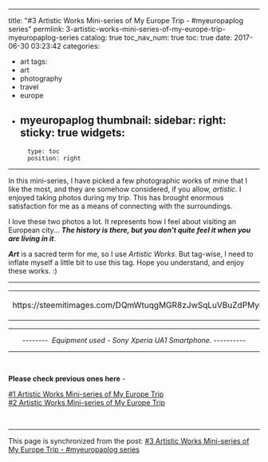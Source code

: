 
---
title: "#3 Artistic Works Mini-series of My Europe Trip - #myeuropaplog series"
permlink: 3-artistic-works-mini-series-of-my-europe-trip-myeuropaplog-series
catalog: true
toc_nav_num: true
toc: true
date: 2017-06-30 03:23:42
categories:
- art
tags:
- art
- photography
- travel
- europe
- myeuropaplog
thumbnail: 
sidebar:
    right:
        sticky: true
widgets:
    -
        type: toc
        position: right
---


<html>
<p>In this mini-series, I have picked a few photographic works of mine that I like the most, and they are somehow considered, if you allow, <em>artistic</em>. I enjoyed taking photos during my trip. This has brought enormous satisfaction for me as a means of connecting with the surroundings.&nbsp;</p>
<p>I love these two photos a lot. It represents how I feel about visiting an European city... <em><strong>The history is there, but you don't quite feel it when you are living in it</strong></em>.</p>
<p><em><strong>Art</strong></em> is a sacred term for me, so I use <em>Artistic Works</em>. But tag-wise, I need to inflate myself a little bit to use this tag. Hope you understand, and enjoy these works. :)&nbsp;</p>
<hr>
<table><tr>
<td><p>https://steemitimages.com/DQmWtuqgMGR8zJwSqLuVBuZdPMyq94fAdosPmBPqnZRfWG1/DSC_0123.JPG</p></td>
<td><p>https://steemitimages.com/DQmQwU6Q3VC5EoNeksETNiy5YLx5bbWykEFMtcLz24VL8xj/DSC_0080.JPG</p></td>
</tr></table>
<hr>
<center><p><em>-------- &nbsp;Equipment used - Sony Xperia UA1 Smartphone. ----------</em></p></center><hr>
<br><p><strong>Please check previous ones here</strong> -</p>
<p><a href="https://steemit.com/art/@deanliu/1-artistic-works-mini-series-of-my-europe-trip-myeuropaplog-series">#1 Artistic Works Mini-series of My Europe Trip</a><br>
<a href="https://steemit.com/art/@deanliu/2-artistic-works-mini-series-of-my-europe-trip-myeuropaplog-series">#2 Artistic Works Mini-series of My Europe Trip</a></p>
<p><br></p>
</html>

- - -

This page is synchronized from the post: [#3 Artistic Works Mini-series of My Europe Trip - #myeuropaplog series](https://steemit.com/@deanliu/3-artistic-works-mini-series-of-my-europe-trip-myeuropaplog-series)
